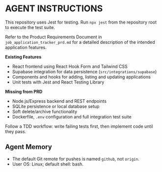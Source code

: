 # AGENT INSTRUCTIONS

This repository uses Jest for testing. Run `npx jest` from the repository root to execute the test suite.

Refer to the Product Requirements Document in `job_application_tracker_prd.md` for a detailed description of the intended application features.

**Existing Features**
- React frontend using React Hook Form and Tailwind CSS
- Supabase integration for data persistence (`src/integrations/supabase`)
- Components and hooks for adding, listing and updating applications
- Unit tests with Jest and React Testing Library

**Missing from PRD**
- Node.js/Express backend and REST endpoints
- SQLite persistence or local database setup
- Soft delete/archive functionality
- Dockerfile, `.env` configuration and full integration test suite

Follow a TDD workflow: write failing tests first, then implement code until they pass.

## Agent Memory

- The default Git remote for pushes is named `github`, not `origin`.
- User OS: Linux; default shell: bash.
